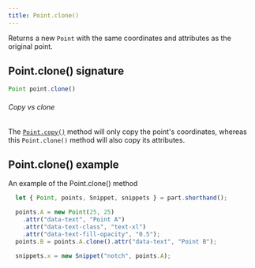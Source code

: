 ```yaml
---
title: Point.clone()
---
```


Returns a new `Point` with the same coordinates and attributes as the original point.

## Point.clone() signature

```js
Point point.clone()
```

<Note>

###### Copy vs clone

The [`Point.copy()`](/reference/api/point/copy/) method will only copy the point's coordinates, whereas this
`Point.clone()` method will also copy its attributes.

</Note>

## Point.clone() example

<Example part="point_clone">
An example of the Point.clone() method
</Example>

```js
  let { Point, points, Snippet, snippets } = part.shorthand();

  points.A = new Point(25, 25)
    .attr("data-text", "Point A")
    .attr("data-text-class", "text-xl")
    .attr("data-text-fill-opacity", "0.5");
  points.B = points.A.clone().attr("data-text", "Point B");

  snippets.x = new Snippet("notch", points.A);
```
